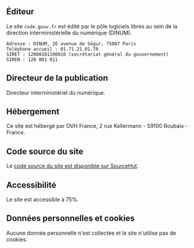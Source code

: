 ## Éditeur

Le site `code.gouv.fr` est édité par le pôle logiciels libres au sein de la direction interministérielle du numérique (DINUM).

```
Adresse : DINUM, 20 avenue de Ségur, 75007 Paris
Teléphone accueil : 01.71.21.01.70
SIRET : 12000101100010 (secrétariat général du gouvernement)
SIREN : 120 001 011
```

## Directeur de la publication

Directeur interministériel du numérique.

## Hébergement

Ce site est hébergé par OVH France, 2 rue Kellermann - 59100 Roubaix - France.

## Code source du site

Le [code source du site est disponible sur SourceHut](https://git.sr.ht/~etalab/code.gouv.fr).

## Accessibilité

Le site est accessible à 75%.

## Données personnelles et cookies

Aucune donnée personnelle n'est collectée et le site n'utilise pas de cookies.
